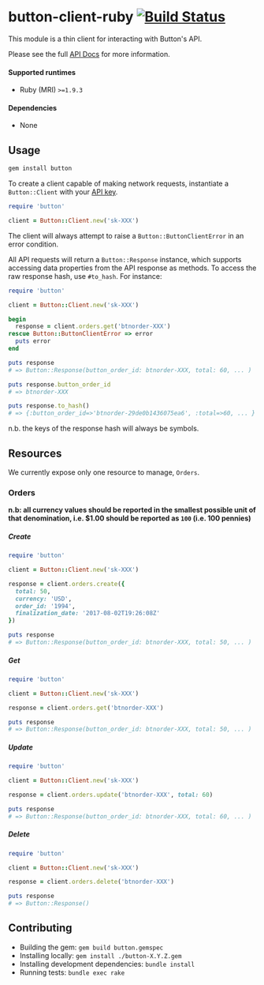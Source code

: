 # button-client-ruby [![Build Status](https://travis-ci.org/button/button-client-ruby.svg?branch=master)](https://travis-ci.org/button/button-client-ruby)

This module is a thin client for interacting with Button's API.

Please see the full [API Docs](https://www.usebutton.com/developers/api-reference) for more information.  

#### Supported runtimes

* Ruby (MRI) `>=1.9.3`

#### Dependencies

*  None

## Usage

```bash
gem install button
```

To create a client capable of making network requests, instantiate a  `Button::Client` with your [API key](https://app.usebutton.com/settings/organization). 

```ruby
require 'button'

client = Button::Client.new('sk-XXX')
```

The client will always attempt to raise a `Button::ButtonClientError` in an error condition. 

All API requests will return a `Button::Response` instance, which supports accessing data properties from the API response as methods.  To access the raw response hash, use `#to_hash`.  For instance:

```ruby
require 'button'

client = Button::Client.new('sk-XXX')

begin
  response = client.orders.get('btnorder-XXX')
rescue Button::ButtonClientError => error
  puts error
end

puts response 
# => Button::Response(button_order_id: btnorder-XXX, total: 60, ... )

puts response.button_order_id
# => btnorder-XXX

puts response.to_hash()
# => {:button_order_id=>'btnorder-29de0b1436075ea6', :total=>60, ... }
```

n.b. the keys of the response hash will always be symbols. 

## Resources

We currently expose only one resource to manage, `Orders`. 

### Orders

**n.b: all currency values should be reported in the smallest possible unit of that denomination, i.e. $1.00 should be reported as `100` (i.e. 100 pennies)**

##### Create

```ruby
require 'button'

client = Button::Client.new('sk-XXX')

response = client.orders.create({
  total: 50,
  currency: 'USD',
  order_id: '1994',
  finalization_date: '2017-08-02T19:26:08Z'
})

puts response 
# => Button::Response(button_order_id: btnorder-XXX, total: 50, ... )
```

##### Get

```ruby
require 'button'

client = Button::Client.new('sk-XXX')

response = client.orders.get('btnorder-XXX')

puts response 
# => Button::Response(button_order_id: btnorder-XXX, total: 50, ... )
```
##### Update

```ruby
require 'button'

client = Button::Client.new('sk-XXX')

response = client.orders.update('btnorder-XXX', total: 60)

puts response 
# => Button::Response(button_order_id: btnorder-XXX, total: 60, ... )
```

##### Delete

```ruby
require 'button'

client = Button::Client.new('sk-XXX')

response = client.orders.delete('btnorder-XXX')

puts response
# => Button::Response()
```

## Contributing

* Building the gem: `gem build button.gemspec`
* Installing locally: `gem install ./button-X.Y.Z.gem`
* Installing development dependencies: `bundle install`
* Running tests: `bundle exec rake`
